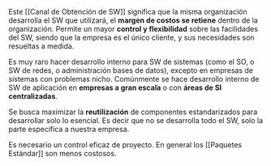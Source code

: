 Este [[Canal de Obtención de SW]] significa que la misma organización desarrolla el SW que utilizará, el **margen de costos se retiene** dentro de la organización. Permite un mayor **control y flexibilidad** sobre las facilidades del SW, siendo que la empresa es el único cliente, y sus necesidades son resueltas a medida.

Es muy raro hacer desarrollo interno para SW de sistemas (como el SO, o SW de redes, o administración bases de datos), excepto en empresas de sistemas con problemas nicho. Comúnmente se hace desarrollo interno de SW de aplicación en **empresas a gran escala** o con **áreas de SI centralizadas**.

Se busca maximizar la **reutilización** de componentes estandarizados para desarrollar solo lo esencial. Es decir que no se desarrolla todo el SW, solo la parte específica a nuestra empresa.

Es necesario un control eficaz de proyecto. En general los [[Paquetes Estándar]] son menos costosos.